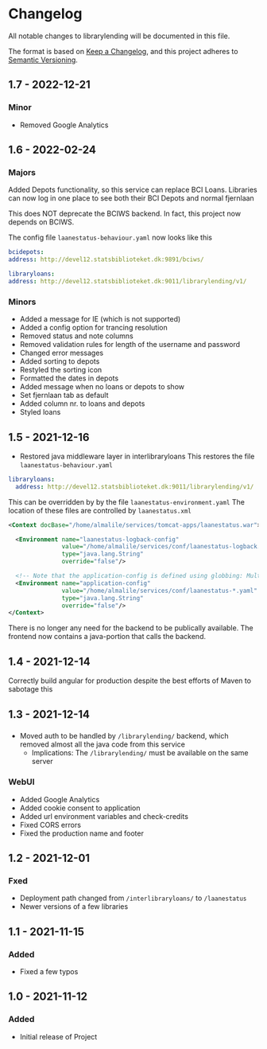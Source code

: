 # Changelog
All notable changes to librarylending will be documented in this file.

The format is based on [Keep a Changelog](https://keepachangelog.com/en/1.0.0/),
and this project adheres to [Semantic Versioning](https://semver.org/spec/v2.0.0.html).

## 1.7 - 2022-12-21
### Minor
- Removed Google Analytics

## 1.6 - 2022-02-24


### Majors

Added Depots functionality, so this service can replace BCI Loans. Libraries can now log in one place to see both
    their BCI Depots and normal fjernlaan

This does NOT deprecate the BCIWS backend. In fact, this project now depends on BCIWS.

The config file `laanestatus-behaviour.yaml` now looks like this
```yaml
bcidepots:
address: http://devel12.statsbiblioteket.dk:9891/bciws/

libraryloans:
address: http://devel12.statsbiblioteket.dk:9011/librarylending/v1/
```


### Minors

* Added a message for IE (which is not supported)
* Added a config option for trancing resolution
* Removed status and note columns
* Removed validation rules for length of the username and password
* Changed error messages
* Added sorting to depots
* Restyled the sorting icon
* Formatted the dates in depots
* Added message when no loans or depots to show
* Set fjernlaan tab as default
* Added column nr. to loans and depots
* Styled loans


## 1.5 - 2021-12-16

* Restored java middleware layer in interlibraryloans
This restores the file `laanestatus-behaviour.yaml`
```yaml
libraryloans:
  address: http://devel12.statsbiblioteket.dk:9011/librarylending/v1/ 
```
This can be overridden by by the file ```laanestatus-environment.yaml```
The location of these files are controlled by `laanestatus.xml`
```xml
<Context docBase="/home/almalile/services/tomcat-apps/laanestatus.war">

  <Environment name="laanestatus-logback-config"
               value="/home/almalile/services/conf/laanestatus-logback.xml"
               type="java.lang.String"
               override="false"/>

  <!-- Note that the application-config is defined using globbing: Multiple config files are merged -->
  <Environment name="application-config"
               value="/home/almalile/services/conf/laanestatus-*.yaml"
               type="java.lang.String"
               override="false"/>
</Context>
```

There is no longer any need for the backend to be publically available. The frontend now contains a java-portion that
calls the backend. 


## 1.4 - 2021-12-14

Correctly build angular for production despite the best efforts of Maven to sabotage this

## 1.3 - 2021-12-14

###
- Moved auth to be handled by `/librarylending/` backend, which removed almost all the java code from this service
  - Implications: The `/librarylending/` must be available on the same server 


### WebUI
- Added Google Analytics
- Added cookie consent to application
- Added url environment variables and check-credits
- Fixed CORS errors
- Fixed the production name and footer

## 1.2 - 2021-12-01
### Fxed

- Deployment path changed from `/interlibraryloans/` to `/laanestatus`
- Newer versions of a few libraries

## 1.1 - 2021-11-15
### Added

- Fixed a few typos


## 1.0 - 2021-11-12
### Added

- Initial release of Project
